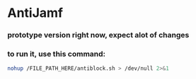 # AntiJamf
### prototype version right now, expect alot of changes
### to run it, use this command:
```sh
nohup /FILE_PATH_HERE/antiblock.sh > /dev/null 2>&1
```
